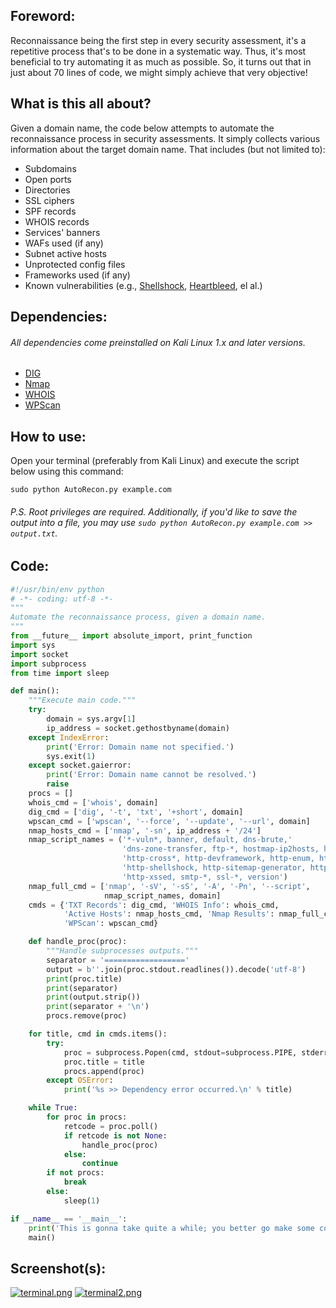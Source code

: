 ## Foreword:
Reconnaissance being the first step in every security assessment, it's a repetitive process that's to be done in a systematic way. Thus, it's most beneficial to try automating it as much as possible. So, it turns out that in just about 70 lines of code, we might simply achieve that very objective!

## What is this all about?
Given a domain name, the code below attempts to automate the reconnaissance process in security assessments. It simply collects various information about the target domain name. That includes (but not limited to): 
* Subdomains
* Open ports
* Directories
* SSL ciphers
* SPF records
* WHOIS records
* Services' banners
* WAFs used (if any)
* Subnet active hosts
* Unprotected config files
* Frameworks used (if any)
* Known vulnerabilities (e.g., [Shellshock](https://en.wikipedia.org/wiki/Shellshock_(software_bug)), [Heartbleed](https://en.wikipedia.org/wiki/Heartbleed), el al.)

## Dependencies:
###### All dependencies come preinstalled on Kali Linux 1.x and later versions.
* [DIG](https://en.wikipedia.org/wiki/Dig_(command))
* [Nmap](https://nmap.org)
* [WHOIS](https://en.wikipedia.org/wiki/WHOIS#Software)
* [WPScan](https://wpscan.org)

## How to use:
Open your terminal (preferably from Kali Linux) and execute the script below using this command:
```shell
sudo python AutoRecon.py example.com
```
###### P.S. Root privileges are required. Additionally, if you'd like to save the output into a file, you may use `sudo python AutoRecon.py example.com >> output.txt`.

## Code:
```python
#!/usr/bin/env python
# -*- coding: utf-8 -*-
"""
Automate the reconnaissance process, given a domain name.
"""
from __future__ import absolute_import, print_function
import sys
import socket
import subprocess
from time import sleep

def main():
    """Execute main code."""
    try:
        domain = sys.argv[1]
        ip_address = socket.gethostbyname(domain)
    except IndexError:
        print('Error: Domain name not specified.')
        sys.exit(1)
    except socket.gaierror:
        print('Error: Domain name cannot be resolved.')
        raise
    procs = []
    whois_cmd = ['whois', domain]
    dig_cmd = ['dig', '-t', 'txt', '+short', domain]
    wpscan_cmd = ['wpscan', '--force', '--update', '--url', domain]
    nmap_hosts_cmd = ['nmap', '-sn', ip_address + '/24']
    nmap_script_names = ('*-vuln*, banner, default, dns-brute,'
                         'dns-zone-transfer, ftp-*, hostmap-ip2hosts, http-config-backup,'
                         'http-cross*, http-devframework, http-enum, http-headers,'
                         'http-shellshock, http-sitemap-generator, http-waf-fingerprint,'
                         'http-xssed, smtp-*, ssl-*, version')
    nmap_full_cmd = ['nmap', '-sV', '-sS', '-A', '-Pn', '--script',
                     nmap_script_names, domain]
    cmds = {'TXT Records': dig_cmd, 'WHOIS Info': whois_cmd,
            'Active Hosts': nmap_hosts_cmd, 'Nmap Results': nmap_full_cmd,
            'WPScan': wpscan_cmd}

    def handle_proc(proc):
        """Handle subprocesses outputs."""
        separator = '=================='
        output = b''.join(proc.stdout.readlines()).decode('utf-8')
        print(proc.title)
        print(separator)
        print(output.strip())
        print(separator + '\n')
        procs.remove(proc)

    for title, cmd in cmds.items():
        try:
            proc = subprocess.Popen(cmd, stdout=subprocess.PIPE, stderr=subprocess.STDOUT)
            proc.title = title
            procs.append(proc)
        except OSError:
            print('%s >> Dependency error occurred.\n' % title)

    while True:
        for proc in procs:
            retcode = proc.poll()
            if retcode is not None:
                handle_proc(proc)
            else:
                continue
        if not procs:
            break
        else:
            sleep(1)

if __name__ == '__main__':
    print('This is gonna take quite a while; you better go make some coffee!\n')
    main()
```

## Screenshot(s):
[![terminal.png](https://s27.postimg.org/jd3xoyl6r/terminal.png)](https://postimg.org/image/8qa4jjd1b/)
[![terminal2.png](https://s28.postimg.org/5jakqmwal/terminal2.png)](https://postimg.org/image/upbixgxkp/)
